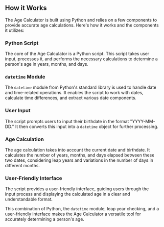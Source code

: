 ## How it Works

The Age Calculator is built using Python and relies on a few components to provide accurate age calculations. Here's how it works and the components it utilizes:

### Python Script

The core of the Age Calculator is a Python script. This script takes user input, processes it, and performs the necessary calculations to determine a person's age in years, months, and days.

### `datetime` Module

The `datetime` module from Python's standard library is used to handle date and time-related operations. It enables the script to work with dates, calculate time differences, and extract various date components.

### User Input

The script prompts users to input their birthdate in the format "YYYY-MM-DD." It then converts this input into a `datetime` object for further processing.

### Age Calculation

The age calculation takes into account the current date and birthdate. It calculates the number of years, months, and days elapsed between these two dates, considering leap years and variations in the number of days in different months.

### User-Friendly Interface

The script provides a user-friendly interface, guiding users through the input process and displaying the calculated age in a clear and understandable format.

This combination of Python, the `datetime` module, leap year checking, and a user-friendly interface makes the Age Calculator a versatile tool for accurately determining a person's age.


